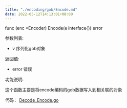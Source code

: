 ```yaml
---
title: "./encoding/gob/Encode.md"
date: 2022-05-12T14:13:01+08:00
---
```

func (enc *Encoder) Encode(e interface{}) error

参数列表:

- v 序列化gob对象

返回值:

- error 错误

功能说明:

这个函数主要是将encode编码的gob数据写入到相关联的对象

代码：
[Decode_Encode.go](Decode_Encode.go)

